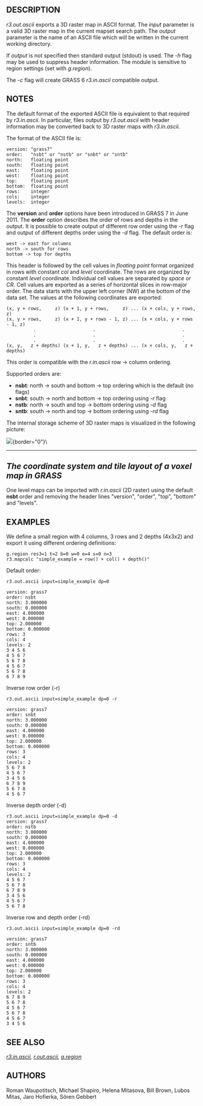 ## DESCRIPTION

*r3.out.ascii* exports a 3D raster map in ASCII format. The *input*
parameter is a valid 3D raster map in the current mapset search path.
The *output* parameter is the name of an ASCII file which will be
written in the current working directory.

If *output* is not specified then standard output (stdout) is used. The
*-h* flag may be used to suppress header information. The module is
sensitive to region settings (set with *g.region*).

The *-c* flag will create GRASS 6 *r3.in.ascii* compatible output.

## NOTES

The default format of the exported ASCII file is equivalent to that
required by *r3.in.ascii*. In particular, files output by *r3.out.ascii*
with header information may be converted back to 3D raster maps with
*r3.in.ascii*.

The format of the ASCII file is:

```
version: "grass7"
order:   "nsbt" or "nstb" or "snbt" or "sntb"
north:   floating point
south:   floating point
east:    floating point
west:    floating point
top:     floating point
bottom:  floating point
rows:    integer
cols:    integer
levels:  integer
```

The **version** and **order** options have been introduced in GRASS 7 in
June 2011. The **order** option describes the order of rows and depths
in the output. It is possible to create output of different row order
using the *-r* flag and output of different depths order using the *-d*
flag. The default order is:

```
west -> east for columns
north -> south for rows
bottom -> top for depths
```

This header is followed by the cell values in *floating point* format
organized in rows with constant *col* and *level* coordinate. The rows
are organized by constant *level* coordinate. Individual cell values are
separated by *space* or *CR*. Cell values are exported as a series of
horizontal slices in row-major order. The data starts with the upper
left corner (NW) at the bottom of the data set. The values at the
following coordinates are exported:

```
(x, y + rows,     z) (x + 1, y + rows,     z) ... (x + cols, y + rows,     z)
(x, y + rows,     z) (x + 1, y + rows - 1, z) ... (x + cols, y + rows - 1, z)
          .                     .                                .
          .                     .                                .
          .                     .                                .
(x, y,   z + depths) (x + 1, y,   z + depths) ... (x + cols, y,   z + depths)
```

This order is compatible with the *r.in.ascii* row -\> column ordering.

Supported orders are:

-   **nsbt**: north -\> south and bottom -\> top ordering which is the
    default (no flags)
-   **snbt**: south -\> north and bottom -\> top ordering using *-r*
    flag
-   **nstb**: north -\> south and top -\> bottom ordering using *-d*
    flag
-   **sntb**: south -\> north and top -\> bottom ordering using *-rd*
    flag

The internal storage scheme of 3D raster maps is visualized in the
following picture:

![](raster3d_layout.png){border="0"}\

  -----------------------------------------------------------------
  *The coordinate system and tile layout of a voxel map in GRASS*
  -----------------------------------------------------------------

One level maps can be imported with *r.in.ascii* (2D raster) using the
default **nsbt** order and removing the header lines \"version\",
\"order\", \"top\", \"bottom\" and \"levels\".

## EXAMPLES

We define a small region with 4 columns, 3 rows and 2 depths (4x3x2) and
export it using different ordering definitions:

```
g.region res3=1 t=2 b=0 w=0 e=4 s=0 n=3
r3.mapcalc "simple_example = row() + col() + depth()"
```

Default order:

```
r3.out.ascii input=simple_example dp=0

version: grass7
order: nsbt
north: 3.000000
south: 0.000000
east: 4.000000
west: 0.000000
top: 2.000000
bottom: 0.000000
rows: 3
cols: 4
levels: 2
3 4 5 6
4 5 6 7
5 6 7 8
4 5 6 7
5 6 7 8
6 7 8 9
```

Inverse row order (-r)

```
r3.out.ascii input=simple_example dp=0 -r

version: grass7
order: snbt
north: 3.000000
south: 0.000000
east: 4.000000
west: 0.000000
top: 2.000000
bottom: 0.000000
rows: 3
cols: 4
levels: 2
5 6 7 8
4 5 6 7
3 4 5 6
6 7 8 9
5 6 7 8
4 5 6 7
```

Inverse depth order (-d)

```
r3.out.ascii input=simple_example dp=0 -d
version: grass7
order: nstb
north: 3.000000
south: 0.000000
east: 4.000000
west: 0.000000
top: 2.000000
bottom: 0.000000
rows: 3
cols: 4
levels: 2
4 5 6 7
5 6 7 8
6 7 8 9
3 4 5 6
4 5 6 7
5 6 7 8
```

Inverse row and depth order (-rd)

```
r3.out.ascii input=simple_example dp=0 -rd

version: grass7
order: sntb
north: 3.000000
south: 0.000000
east: 4.000000
west: 0.000000
top: 2.000000
bottom: 0.000000
rows: 3
cols: 4
levels: 2
6 7 8 9
5 6 7 8
4 5 6 7
5 6 7 8
4 5 6 7
3 4 5 6
```

## SEE ALSO

*[r3.in.ascii](r3.in.ascii.html), [r.out.ascii](r.out.ascii.html),
[g.region](g.region.html)*

## AUTHORS

Roman Waupotitsch, Michael Shapiro, Helena Mitasova, Bill Brown, Lubos
Mitas, Jaro Hofierka, Sören Gebbert
